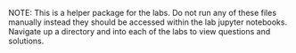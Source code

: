 NOTE: This is a helper package for the labs. Do not run any of these files manually instead they should be accessed within the lab jupyter notebooks. Navigate up a directory and into each of the labs to view questions and solutions. 
